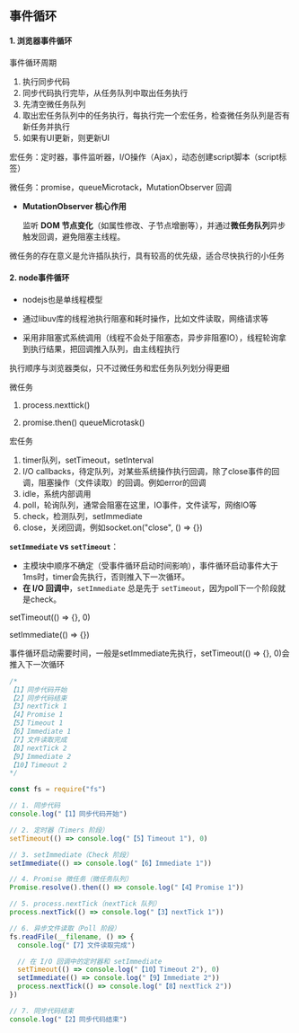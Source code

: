 ## 事件循环

#### 1. 浏览器事件循环

事件循环周期

1. 执行同步代码
2. 同步代码执行完毕，从任务队列中取出任务执行
3. 先清空微任务队列
4. 取出宏任务队列中的任务执行，每执行完一个宏任务，检查微任务队列是否有新任务并执行
5. 如果有UI更新，则更新UI

宏任务：定时器，事件监听器，I/O操作（Ajax），动态创建script脚本（script标签）

微任务：promise，queueMicrotack，MutationObserver 回调

- **MutationObserver 核心作用**

  监听 **DOM 节点变化**（如属性修改、子节点增删等），并通过**微任务队列**异步触发回调，避免阻塞主线程。

微任务的存在意义是允许插队执行，具有较高的优先级，适合尽快执行的小任务

#### 2. node事件循环

- nodejs也是单线程模型

- 通过libuv库的线程池执行阻塞和耗时操作，比如文件读取，网络请求等

- 采用非阻塞式系统调用（线程不会处于阻塞态，异步非阻塞IO），线程轮询拿到执行结果，把回调推入队列，由主线程执行

执行顺序与浏览器类似，只不过微任务和宏任务队列划分得更细

微任务

1. process.nexttick()

2. promise.then() queueMicrotask()

宏任务

1. timer队列，setTimeout，setInterval
2. I/O callbacks，待定队列，对某些系统操作执行回调，除了close事件的回调，阻塞操作（文件读取）的回调。例如error的回调
3. idle，系统内部调用
4. poll，轮询队列，通常会阻塞在这里，IO事件，文件读写，网络IO等
5. check，检测队列，setImmediate
6. close，关闭回调，例如socket.on("close", () => {})

**`setImmediate` vs `setTimeout`**：

- 主模块中顺序不确定（受事件循环启动时间影响），事件循环启动事件大于1ms时，timer会先执行，否则推入下一次循环。
- **在 I/O 回调中**，`setImmediate` 总是先于 `setTimeout`，因为poll下一个阶段就是check。

setTimeout(() => {}, 0)

setImmediate(() => {})

事件循环启动需要时间，一般是setImmediate先执行，setTimeout(() => {}, 0)会推入下一次循环

```javascript
/*
【1】同步代码开始
【2】同步代码结束
【3】nextTick 1
【4】Promise 1
【5】Timeout 1
【6】Immediate 1
【7】文件读取完成
【8】nextTick 2
【9】Immediate 2
【10】Timeout 2
*/

const fs = require("fs")

// 1. 同步代码
console.log("【1】同步代码开始")

// 2. 定时器（Timers 阶段）
setTimeout(() => console.log("【5】Timeout 1"), 0)

// 3. setImmediate（Check 阶段）
setImmediate(() => console.log("【6】Immediate 1"))

// 4. Promise 微任务（微任务队列）
Promise.resolve().then(() => console.log("【4】Promise 1"))

// 5. process.nextTick（nextTick 队列）
process.nextTick(() => console.log("【3】nextTick 1"))

// 6. 异步文件读取（Poll 阶段）
fs.readFile(__filename, () => {
  console.log("【7】文件读取完成")

  // 在 I/O 回调中的定时器和 setImmediate
  setTimeout(() => console.log("【10】Timeout 2"), 0)
  setImmediate(() => console.log("【9】Immediate 2"))
  process.nextTick(() => console.log("【8】nextTick 2"))
})

// 7. 同步代码结束
console.log("【2】同步代码结束")
```

